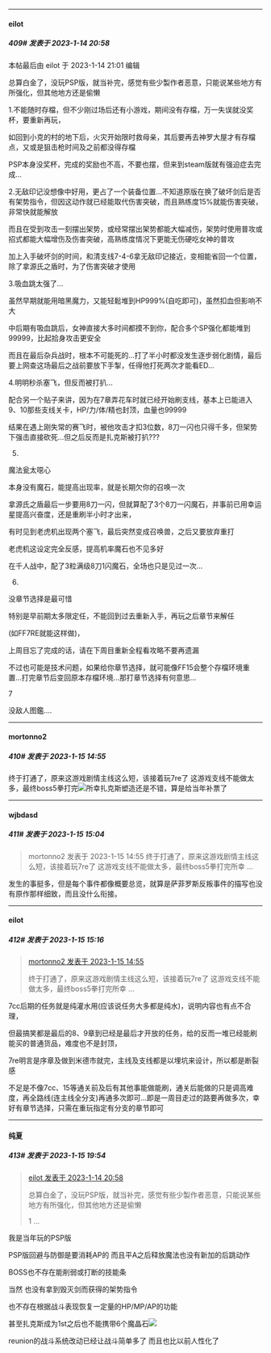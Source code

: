 

*****

####  eilot  
##### 409#       发表于 2023-1-14 20:58

 本帖最后由 eilot 于 2023-1-14 21:01 编辑 

总算白金了，没玩PSP版，就当补完，感觉有些少製作者恶意，只能说某些地方有所强化，但其他地方还是偷懒

1.不能随时存檔，但不少刚过场后还有小游戏，期间没有存檔，万一失误就没奖杯，要重新再玩，

如回到小克的村的地下后，火灾开始限时救母亲，其后要再去神罗大屋才有存檔点，又或是狙击枪时间及之前都没得存檔

PSP本身没奖杯，完成的奖励也不高，不要也摆，但来到steam版就有强迫症去完成...

2.无敌印记没想像中好用，更占了一个装备位置...不知道原版在换了破坏剑后是否有架势指令，但因这动作就已经能取代伤害突破，而且熟练度15%就能伤害突破，非常快就能解放

而且在受到攻击一刻摆出架势，或经常摆出架势都能大幅减伤，架势时使用普攻或招式都能大幅增伤及伤害突破，高熟练度情况下更能无伤硬吃女神的普攻

加上入手破坏剑的时间，和清支线7-4-6拿无敌印记接近，变相能省回一个位置，除了拿源氏之盾时，为了伤害突破才使用

3.吸血跳太强了...

虽然早期就能用暗黑魔力，又能轻鬆堆到HP999%(自吃即可)，虽然扣血但影响不大

中后期有吸血跳后，女神直接大多时间都摸不到你，配合多个SP强化都能堆到99999，比起拾身攻击更安全

而且在最后杂兵战时，根本不可能死的...打了半小时都没发生逐步弱化剧情，最后要上网查这场最后之战前要放下手掣，任得他打死两次才能看ED...

4.明明秒杀塞飞，但反而被打扒...

配合另一个贴子来讲，因为在7章弄花车时就已经开始刷支线，基本上已能进入9、10那些支线关卡，HP/力/体/精也封顶，血量也99999

结果在遇上刚失常的赛飞时，被他攻击才扣3位数，8刀一闪也只得千多，但架势下强击直接砍死...但之后反而是扎克斯被打扒???

5.

魔法瓮太噁心

本身没有魔石，能提高出现率，就是长期欠你的召唤一次

拿源氏之盾最后一步要用8刀一闪，但就算配了3个8刀一闪魔石，并事前已用幸运星提高兴奋度，还是重刷半小时才出来，

有时见到老虎机出现两个塞飞，最后突然变成召唤兽，之后又要放弃重打

老虎机这设定完全反感，提高机率魔石也不见多好

在千人战中，配了3粒满级8刀1闪魔石，全场也只是见过一次...

6.

没章节选择是最可惜

特别是早前期太多限定任，不能回到过去重新入手，再玩之后章节来解任

(如FF7RE就能这样做)，

上周目忘了完成的话，请在下周目重新全程看攻略不要再遗漏

不过也可能是技术问题，如果给你章节选择，就可能像FF15会整个存檔环境重置...打完章节后变回原本存檔环境...那打章节选择有何意思...

7

没敌人图鑑....



*****

####  mortonno2  
##### 410#       发表于 2023-1-15 14:55

终于打通了，原来这游戏剧情主线这么短，该接着玩7re了 这游戏支线不能做太多，最终boss5拳打完<img src="https://static.saraba1st.com/image/smiley/face2017/174.png" referrerpolicy="no-referrer">所幸扎克斯塑造还是不错，算是给当年补票了



*****

####  wjbdasd  
##### 411#       发表于 2023-1-15 15:04

<blockquote>mortonno2 发表于 2023-1-15 14:55
终于打通了，原来这游戏剧情主线这么短，该接着玩7re了 这游戏支线不能做太多，最终boss5拳打完所幸 ...</blockquote>
发生的事挺多，但是每个事件都像概要总览，就算是萨菲罗斯反叛事件的描写也没有原作那样细致，而且没什么衔接。



*****

####  eilot  
##### 412#       发表于 2023-1-15 15:16

<blockquote><a href="httphttps://bbs.saraba1st.com/2b/forum.php?mod=redirect&amp;goto=findpost&amp;pid=59358744&amp;ptid=2076253" target="_blank">mortonno2 发表于 2023-1-15 14:55</a>

终于打通了，原来这游戏剧情主线这么短，该接着玩7re了 这游戏支线不能做太多，最终boss5拳打完所幸 ...</blockquote>
7cc后期的任务就是纯灌水用(应该说任务大多都是纯水)，说明内容也有点不合理，

但最搞笑都是最后的8、9章到已经是最后才开放的任务，给的反而一堆已经能刷能买的普通货品，难度也不是封顶，

7re明言是序章及做到米德市就完，主线及支线都是以埋坑来设计，所以都是断裂感

不足是不像7cc、15等通关前及后有其他事能做能刷，通关后能做的只是调高难度，再全路线(连主线全分支)再通多次即可...即是一周目走过的路要再做多次，幸好有章节选择，只需在重玩指定有分支的章节即可



*****

####  纯夏  
##### 413#       发表于 2023-1-15 19:54

<blockquote><a href="httphttps://bbs.saraba1st.com/2b/forum.php?mod=redirect&amp;goto=findpost&amp;pid=59350238&amp;ptid=2076253" target="_blank">eilot 发表于 2023-1-14 20:58</a>

总算白金了，没玩PSP版，就当补完，感觉有些少製作者恶意，只能说某些地方有所强化，但其他地方还是偷懒

1 ...</blockquote>
我是当年玩的PSP版 

PSP版回避与防御是要消耗AP的 而且平A之后释放魔法也没有新加的后跳动作 

BOSS也不存在能削弱或打断的技能条

当然 也没有拿到毁灭剑而获得的架势指令

也不存在根据战斗表现恢复一定量的HP/MP/AP的功能

甚至扎克斯成为1st之后也不能携带6个魔晶石<img src="https://static.saraba1st.com/image/smiley/face2017/002.png" referrerpolicy="no-referrer">

reunion的战斗系统改动已经让战斗简单多了 而且也比以前人性化了 


